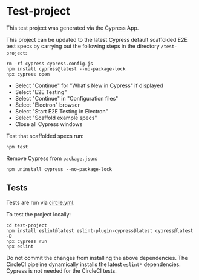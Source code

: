 # Test-project

This test project was generated via the Cypress App.

This project can be updated to the latest Cypress default scaffolded E2E test specs by carrying out the following steps in the directory `/test-project`:

```shell
rm -rf cypress cypress.config.js
npm install cypress@latest --no-package-lock
npx cypress open
```

- Select "Continue" for "What's New in Cypress" if displayed
- Select "E2E Testing"
- Select "Continue" in "Configuration files"
- Select "Electron" browser
- Select "Start E2E Testing in Electron"
- Select "Scaffold example specs"
- Close all Cypress windows

Test that scaffolded specs run:

```shell
npm test
```

Remove Cypress from `package.json`:

```shell
npm uninstall cypress --no-package-lock
```

## Tests

Tests are run via [circle.yml](../circle.yml).

To test the project locally:

```shell
cd test-project
npm install eslint@latest eslint-plugin-cypress@latest cypress@latest -D
npx cypress run
npx eslint
```

Do not commit the changes from installing the above dependencies.
The CircleCI pipeline dynamically installs the latest `eslint*` dependencies.
Cypress is not needed for the CircleCI tests.
